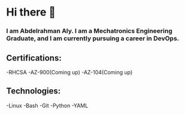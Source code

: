 # Hi there 👋

### I am Abdelrahman Aly. I am a Mechatronics Engineering Graduate, and I am currently pursuing a career in DevOps.

## Certifications:
-RHCSA
-AZ-900(Coming up)
-AZ-104(Coming up)

## Technologies:
-Linux
-Bash
-Git
-Python
-YAML


<!--
**Abdo15P/Abdo15P** is a ✨ _special_ ✨ repository because its `README.md` (this file) appears on your GitHub profile.

Here are some ideas to get you started:

- 🔭 I’m currently working on ...
- 🌱 I’m currently learning ...
- 👯 I’m looking to collaborate on ...
- 🤔 I’m looking for help with ...
- 💬 Ask me about ...
- 📫 How to reach me: ...
- 😄 Pronouns: ...
- ⚡ Fun fact: ...
-->

